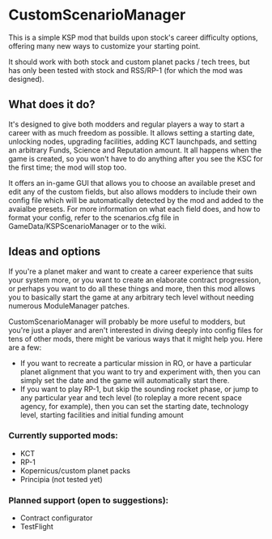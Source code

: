 # CustomScenarioManager

This is a simple KSP mod that builds upon stock's career difficulty options, offering many new ways to customize your starting point.

It should work with both stock and custom planet packs / tech trees, but has only been tested with stock and RSS/RP-1 (for which the mod was designed).

## What does it do?
It's designed to give both modders and regular players a way to start a career with as much freedom as possible. It allows setting a starting date, unlocking nodes,
upgrading facilities, adding KCT launchpads, and setting an arbitrary Funds, Science and Reputation amount. It all happens when the game is created, so you won't have to
do anything after you see the KSC for the first time; the mod will stop too.

It offers an in-game GUI that allows you to choose an available preset and edit any of the custom fields, but also allows modders to include their own config file which will
be automatically detected by the mod and added to the avaialbe presets. For more information on what each field does, and how to format your config, refer to the scenarios.cfg
file in GameData/KSPScenarioManager or to the wiki.

## Ideas and options
If you're a planet maker and want to create a career experience that suits your system more, or you want to create an elaborate contract progression, or perhaps you want
to do all these things and more, then this mod allows you to basically start the game at any arbitrary tech level without needing numerous ModuleManager patches.

CustomScenarioManager will probably be more useful to modders, but you're just a player and aren't interested in diving deeply into config files for tens of other mods, there might be various
ways that it might help you. Here are a few:
- If you want to recreate a particular mission in RO, or have a particular planet alignment that you want to try and experiment with, then you can simply set the date and the game
will automatically start there.
- If you want to play RP-1, but skip the sounding rocket phase, or jump to any particular year and tech level (to roleplay a more recent space agency, for example), then you can set
the starting date, technology level, starting facilities and initial funding amount 

### Currently supported mods:
- KCT 
- RP-1
- Kopernicus/custom planet packs
- Principia (not tested yet)

### Planned support (open to suggestions):
- Contract configurator
- TestFlight
